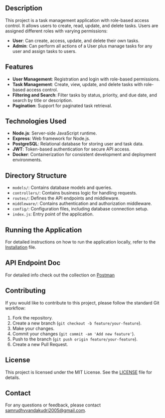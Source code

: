 ## Description

This project is a task management application with role-based access control. It allows users to create, read, update, and delete tasks. Users are assigned different roles with varying permissions:

- **User**: Can create, access, update, and delete their own tasks.
- **Admin**: Can perform all actions of a User plus manage tasks for any user and assign tasks to users.

## Features

- **User Management**: Registration and login with role-based permissions.
- **Task Management**: Create, view, update, and delete tasks with role-based access control.
- **Filtering and Search**: Filter tasks by status, priority, and due date, and search by title or description.
- **Pagination**: Support for paginated task retrieval.

## Technologies Used

- **Node.js**: Server-side JavaScript runtime.
- **Express**: Web framework for Node.js.
- **PostgreSQL**: Relational database for storing user and task data.
- **JWT**: Token-based authentication for secure API access.
- **Docker**: Containerization for consistent development and deployment environments.

## Directory Structure

- `models/`: Contains database models and queries.
- `controllers/`: Contains business logic for handling requests.
- `routes/`: Defines the API endpoints and middleware.
- `middleware/`: Contains authentication and authorization middleware.
- `config/`: Configuration files, including database connection setup.
- `index.js`: Entry point of the application.

## Running the Application

For detailed instructions on how to run the application locally, refer to the [Installation](Installation.md) file.

## API Endpoint Doc

For detailed info check out the collection on [Postman](https://www.postman.com/sam-wiz/workspace/gokapture-assignment/collection/34260692-af28a54e-e809-46a0-ac6d-aceb32fa6496?action=share&creator=34260692)

## Contributing

If you would like to contribute to this project, please follow the standard Git workflow:

1. Fork the repository.
2. Create a new branch (`git checkout -b feature/your-feature`).
3. Make your changes.
4. Commit your changes (`git commit -am 'Add new feature'`).
5. Push to the branch (`git push origin feature/your-feature`).
6. Create a new Pull Request.

## License

This project is licensed under the MIT License. See the [LICENSE](LICENSE) file for details.

## Contact

For any questions or feedback, please contact [samrudhvvandakudri2005@gmail.com](mailto:samrudhvvandakudri2005@gmail.com).
